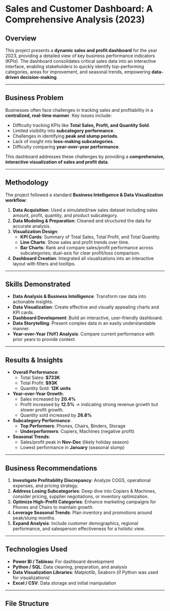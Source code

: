 # Sales and Customer Dashboard: A Comprehensive Analysis (2023)

## Overview
This project presents a **dynamic sales and profit dashboard** for the year 2023, providing a detailed view of key business performance indicators (KPIs). The dashboard consolidates critical sales data into an interactive interface, enabling stakeholders to quickly identify top-performing categories, areas for improvement, and seasonal trends, empowering **data-driven decision-making**.

---

## Business Problem
Businesses often face challenges in tracking sales and profitability in a **centralized, real-time manner**. Key issues include:

- Difficulty tracking KPIs like **Total Sales, Profit, and Quantity Sold**.
- Limited visibility into **subcategory performance**.
- Challenges in identifying **peak and slump periods**.
- Lack of insight into **loss-making subcategories**.
- Difficulty comparing **year-over-year performance**.

This dashboard addresses these challenges by providing a **comprehensive, interactive visualization of sales and profit data**.

---

## Methodology
The project followed a standard **Business Intelligence & Data Visualization workflow**:

1. **Data Acquisition**: Used a simulated/raw sales dataset including sales amount, profit, quantity, and product subcategory.
2. **Data Modeling & Preparation**: Cleaned and structured the data for accurate analysis.
3. **Visualization Design**:
   - **KPI Cards**: Summary of Total Sales, Total Profit, and Total Quantity.
   - **Line Charts**: Show sales and profit trends over time.
   - **Bar Charts**: Rank and compare sales/profit performance across subcategories; dual-axis for clear profit/loss comparison.
4. **Dashboard Creation**: Integrated all visualizations into an interactive layout with filters and tooltips.

---

## Skills Demonstrated
- **Data Analysis & Business Intelligence**: Transform raw data into actionable insights.
- **Data Visualization**: Create effective and visually appealing charts and KPI cards.
- **Dashboard Development**: Build an interactive, user-friendly dashboard.
- **Data Storytelling**: Present complex data in an easily understandable manner.
- **Year-over-Year (YoY) Analysis**: Compare current performance with prior years to provide context.

---

## Results & Insights
- **Overall Performance**:
  - Total Sales: **$733K**
  - Total Profit: **$93K**
  - Quantity Sold: **12K units**
- **Year-over-Year Growth**:
  - Sales increased by **20.4%**
  - Profit increased by **12.5%** → indicating strong revenue growth but slower profit growth.
  - Quantity sold increased by **26.8%**
- **Subcategory Performance**:
  - **Top Performers**: Phones, Chairs, Binders, Storage
  - **Underperformers**: Copiers, Machines (negative profit)
- **Seasonal Trends**:
  - Sales/profit peak in **Nov-Dec** (likely holiday season)
  - Lowest performance in **January** (seasonal slump)

---

## Business Recommendations
1. **Investigate Profitability Discrepancy**: Analyze COGS, operational expenses, and pricing strategy.
2. **Address Losing Subcategories**: Deep dive into Copiers & Machines, consider pricing, supplier negotiations, or inventory optimization.
3. **Optimize High-Profit Categories**: Enhance marketing campaigns for Phones and Chairs to maintain growth.
4. **Leverage Seasonal Trends**: Plan inventory and promotions around peak/slump months.
5. **Expand Analysis**: Include customer demographics, regional performance, and salesperson effectiveness for a holistic view.

---

## Technologies Used
- **Power BI / Tableau**: For dashboard development
- **Python / SQL**: Data cleaning, preparation, and analysis
- **Data Visualization Libraries**: Matplotlib, Seaborn (if Python was used for visualizations)
- **Excel / CSV**: Data storage and initial manipulation

---

## File Structure

